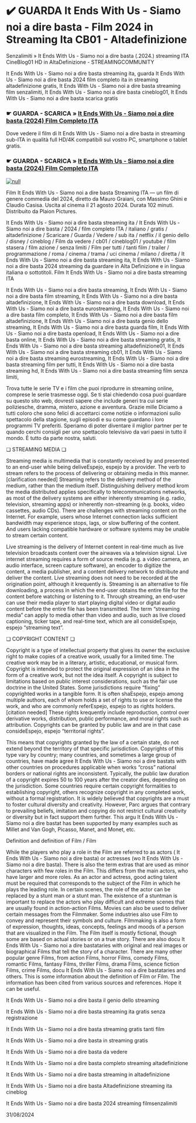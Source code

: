# ✔️ GUARDA It Ends With Us - Siamo noi a dire basta - Film 2024 in Streaming Ita CB01 - Altadefinizione



Senzalimiti » It Ends With Us - Siamo noi a dire basta (.2024.) streaming ITA CineBlog01 HD in AltaDefinizione - STREAMINGCOMMUNITY

It Ends With Us - Siamo noi a dire basta streaming ita, guarda It Ends With Us - Siamo noi a dire basta 2024 film completo ita in streaming altadefinizione gratis, It Ends With Us - Siamo noi a dire basta streaming film senzalimiti, It Ends With Us - Siamo noi a dire basta cineblog01, It Ends With Us - Siamo noi a dire basta scarica gratis

### ☛ GUARDA - SCARICA » [It Ends With Us - Siamo noi a dire basta (2024) Film Completo ITA](https://popcornflix-hd.org/it/movie/1079091/it-ends-with-us-siamo-noi-a-dire-basta.html)

Dove vedere il film di It Ends With Us - Siamo noi a dire basta in streaming sub-ITA in qualità full HD/4K compatibili sul vostro PC, smartphone o tablet gratis.

### ☛ GUARDA - SCARICA » [It Ends With Us - Siamo noi a dire basta (2024) Film Completo ITA](https://popcornflix-hd.org/it/movie/1079091/it-ends-with-us-siamo-noi-a-dire-basta.html)


[![null](https://static.wixstatic.com/media/855a25_043b5abeb4ae4d35ac003198e7fe56ed~mv2.gif)](https://popcornflix-hd.org/it/movie/1079091/it-ends-with-us-siamo-noi-a-dire-basta.html)


Film It Ends With Us - Siamo noi a dire basta Streaming ITA — un film di genere commedia del 2024, diretto da Mauro Graiani, con Massimo Ghini e Claudio Casisa. Uscita al cinema il 21 agosto 2024. Durata 102 minuti. Distribuito da Plaion Pictures.

It Ends With Us - Siamo noi a dire basta streaming ita / It Ends With Us - Siamo noi a dire basta / 2024 / film completo ITA / italiano / gratis / altadefinizione / Scaricare / Guarda / Vedere / sub ita / netflix / il genio dello / disney / cineblog / Film da vedere / cb01 / cineblog01 / youtube / film stasera / film azione / senza limiti / Film per tutti / tanti film / trailer / programmazione / roma / cinema / trama / uci cinema / milano / diretta / It Ends With Us - Siamo noi a dire basta streaming ita, It Ends With Us - Siamo noi a dire basta 2024 streaming da guardare in Alta Definizione e in lingua italiana o sottotitoli. Film It Ends With Us - Siamo noi a dire basta streaming ITA

It Ends With Us - Siamo noi a dire basta streaming, It Ends With Us - Siamo noi a dire basta film streaming, It Ends With Us - Siamo noi a dire basta altadefinizione, It Ends With Us - Siamo noi a dire basta download, It Ends With Us - Siamo noi a dire basta eurostreaming, It Ends With Us - Siamo noi a dire basta film completo, It Ends With Us - Siamo noi a dire basta film altadefinizione, It Ends With Us - Siamo noi a dire basta genio dello streaming, It Ends With Us - Siamo noi a dire basta guarda film, It Ends With Us - Siamo noi a dire basta openload, It Ends With Us - Siamo noi a dire basta online, It Ends With Us - Siamo noi a dire basta streaming gratis, It Ends With Us - Siamo noi a dire basta streaming altadefinizione01, It Ends With Us - Siamo noi a dire basta streaming cb01, It Ends With Us - Siamo noi a dire basta streaming eurostreaming, It Ends With Us - Siamo noi a dire basta streaming film per tutti, It Ends With Us - Siamo noi a dire basta streaming hd, It Ends With Us - Siamo noi a dire basta streaming film senza limiti,

Trova tutte le serie TV e i film che puoi riprodurre in streaming online, comprese le serie trasmesse oggi. Se ti stai chiedendo cosa puoi guardare su questo sito web, dovresti sapere che include generi tra cui serie poliziesche, dramma, mistero, azione e avventura. Grazie mille Diciamo a tutti coloro che sono felici di accettarci come notizie o informazioni sullo spettacolo della stagione, sugli episodi e su come guardano i loro programmi TV preferiti. Speriamo di poter diventare il miglior partner per te quando cerchi consigli per uno spettacolo televisivo da vari paesi in tutto il mondo. È tutto da parte nostra, saluti.

❏ STREAMING MEDIA ❏

Streaming media is multimedia that is constantly received by and presented to an end-user while being deliveEspejo, espejo by a provider. The verb to stream refers to the process of delivering or obtaining media in this manner.[clarification needed] Streaming refers to the delivery method of the medium, rather than the medium itself. Distinguishing delivery method krom the media distributed applies specifically to telecommunications networks, as most of the delivery systems are either inherently streaming (e.g. radio, television, streaming apps) or inherently non-streaming (e.g. books, video cassettes, audio CDs). There are challenges with streaming content on the Internet. For example, users whose Internet connection lacks sufficient bandwidth may experience stops, lags, or slow buffering of the content. And users lacking compatible hardware or software systems may be unable to stream certain content.

Live streaming is the delivery of Internet content in real-time much as live television broadcasts content over the airwaves via a television signal. Live internet streaming requires a form of source media (e.g. a video camera, an audio interface, screen capture software), an encoder to digitize the content, a media publisher, and a content delivery network to distribute and deliver the content. Live streaming does not need to be recorded at the origination point, although it krequently is. Streaming is an alternative to file downloading, a process in which the end-user obtains the entire file for the content before watching or listening to it. Through streaming, an end-user can use their media player to start playing digital video or digital audio content before the entire file has been transmitted. The term “streaming media” can apply to media other than video and audio, such as live closed captioning, ticker tape, and real-time text, which are all consideEspejo, espejo “streaming text”.

❏ COPYRIGHT CONTENT ❏

Copyright is a type of intellectual property that gives its owner the exclusive right to make copies of a creative work, usually for a limited time. The creative work may be in a literary, artistic, educational, or musical form. Copyright is intended to protect the original expression of an idea in the form of a creative work, but not the idea itself. A copyright is subject to limitations based on public interest considerations, such as the fair use doctrine in the United States. Some jurisdictions require “fixing” copyrighted works in a tangible form. It is often shaEspejo, espejo among multiple authors, each of whom holds a set of rights to use or license the work, and who are commonly referEspejo, espejo to as rights holders.[citation needed] These rights krequently include reproduction, control over derivative works, distribution, public performance, and moral rights such as attribution. Copyrights can be granted by public law and are in that case consideEspejo, espejo “territorial rights”.

This means that copyrights granted by the law of a certain state, do not extend beyond the territory of that specific jurisdiction. Copyrights of this type vary by country; many countries, and sometimes a large group of countries, have made agree It Ends With Us - Siamo noi a dire bastats with other countries on procedures applicable when works “cross” national borders or national rights are inconsistent. Typically, the public law duration of a copyright expires 50 to 100 years after the creator dies, depending on the jurisdiction. Some countries require certain copyright formalities to establishing copyright, others recognize copyright in any completed work, without a formal registration. It is widely believed that copyrights are a must to foster cultural diversity and creativity. However, Parc argues that contrary to prevailing beliefs, imitation and copying do not restrict cultural creativity or diversity but in fact support them further. This argu It Ends With Us - Siamo noi a dire bastat has been supported by many examples such as Millet and Van Gogh, Picasso, Manet, and Monet, etc.

Definition and definition of Film / Film

While the players who play a role in the Film are referred to as actors ( It Ends With Us - Siamo noi a dire basta) or actresses (wo It Ends With Us - Siamo noi a dire basta). There is also the term extras that are used as minor characters with few roles in the Film. This differs from the main actors, who have larger and more roles. As an actor and actress, good acting talent must be required that corresponds to the subject of the Film in which he plays the leading role. In certain scenes, the role of the actor can be replaced by a stunt man or a stunt man. The existence of a stuntman is important to replace the actors who play difficult and extreme scenes that are usually found in action-action Films. Movies can also be used to deliver certain messages from the Filmmaker. Some industries also use Film to convey and represent their symbols and culture. Filmmaking is also a form of expression, thoughts, ideas, concepts, feelings and moods of a person that are visualized in the Film. The Film itself is mostly fictional, though some are based on actual stories or on a true story. There are also docu It Ends With Us - Siamo noi a dire bastataries with original and real images or biographical Films that tell the story of a character. There are many other popular genre Films, from action Films, horror Films, comedy Films, romantic Films, fantasy Films, thriller Films, drama Films, science fiction Films, crime Films, docu It Ends With Us - Siamo noi a dire bastataries and others. This is some information about the definition of Film or Film. The information has been cited from various sources and references. Hope it can be useful.

It Ends With Us - Siamo noi a dire basta il genio dello streaming

It Ends With Us - Siamo noi a dire basta streaming ita gratis senza registrazione

It Ends With Us - Siamo noi a dire basta streaming gratis tanti film

It Ends With Us - Siamo noi a dire basta in streaming gratis

It Ends With Us - Siamo noi a dire basta da vedere

It Ends With Us - Siamo noi a dire basta completo streaming altadefinizione

It Ends With Us - Siamo noi a dire basta streaming in altadefinizione

It Ends With Us - Siamo noi a dire basta Altadefinizione streaming ita cineblog

It Ends With Us - Siamo noi a dire basta 2024 streaming filmsenzalimiti

31/08/2024
